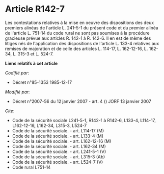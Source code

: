 # Article R142-7

Les contestations relatives à la mise en oeuvre des dispositions des deux premiers alinéas de l'article L. 241-5-1 du présent
code et du premier alinéa de l'article L. 751-14 du code rural ne sont pas soumises à la procédure gracieuse prévue aux
articles R. 142-1 à R. 142-6. Il en est de même des litiges nés de l'application des dispositions de l'article L. 133-4
relatives aux remises de majoration et de celle des articles L. 114-17, L. 162-12-16, L. 162-34, L. 315-3 et L. 524-7.

**Liens relatifs à cet article**

_Codifié par_:

  - Décret n°85-1353 1985-12-17

_Modifié par_:

  - Décret n°2007-56 du 12 janvier 2007 - art. 4 () JORF 13 janvier 2007

_Cite_:

  - Code de la sécurité sociale L241-5-1, R142-1 à R142-6, L133-4, L114-17, L162-12-16, L162-34, L315-3, L524-7
  - Code de la sécurité sociale. - art. L114-17 (M)
  - Code de la sécurité sociale. - art. L133-4 (M)
  - Code de la sécurité sociale. - art. L162-12-16 (M)
  - Code de la sécurité sociale. - art. L162-34 (M)
  - Code de la sécurité sociale. - art. L241-5-1 (V)
  - Code de la sécurité sociale. - art. L315-3 (Ab)
  - Code de la sécurité sociale. - art. L524-7 (V)
  - Code rural L751-14
